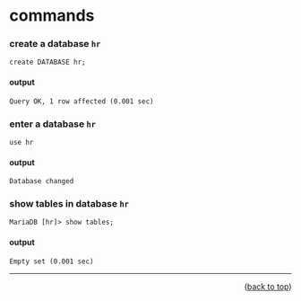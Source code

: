 <a name="topage"></a>

# commands

### create a database `hr`

```
create DATABASE hr;
```

#### output
```
Query OK, 1 row affected (0.001 sec)
```

### enter a database `hr`
```
use hr
```

#### output
```
Database changed
```

### show tables in database `hr`
```
MariaDB [hr]> show tables;
```

#### output 
```
Empty set (0.001 sec)
```


-----

<p align="right">(<a href="#topage">back to top</a>)</p>
<br/>
<br/>
